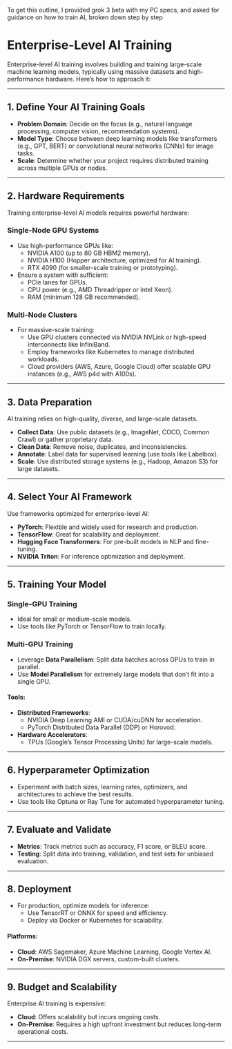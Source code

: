 To get this outline, I provided grok 3 beta with my PC specs, and asked for guidance on how to train AI, broken down step by step

# Enterprise-Level AI Training

Enterprise-level AI training involves building and training large-scale machine learning models, typically using massive datasets and high-performance hardware. Here’s how to approach it:

---

## 1. Define Your AI Training Goals

- **Problem Domain**: Decide on the focus (e.g., natural language processing, computer vision, recommendation systems).
- **Model Type**: Choose between deep learning models like transformers (e.g., GPT, BERT) or convolutional neural networks (CNNs) for image tasks.
- **Scale**: Determine whether your project requires distributed training across multiple GPUs or nodes.

---

## 2. Hardware Requirements

Training enterprise-level AI models requires powerful hardware:

### Single-Node GPU Systems
- Use high-performance GPUs like:
  - NVIDIA A100 (up to 80 GB HBM2 memory).
  - NVIDIA H100 (Hopper architecture, optimized for AI training).
  - RTX 4090 (for smaller-scale training or prototyping).
- Ensure a system with sufficient:
  - PCIe lanes for GPUs.
  - CPU power (e.g., AMD Threadripper or Intel Xeon).
  - RAM (minimum 128 GB recommended).

### Multi-Node Clusters
- For massive-scale training:
  - Use GPU clusters connected via NVIDIA NVLink or high-speed interconnects like InfiniBand.
  - Employ frameworks like Kubernetes to manage distributed workloads.
  - Cloud providers (AWS, Azure, Google Cloud) offer scalable GPU instances (e.g., AWS p4d with A100s).

---

## 3. Data Preparation

AI training relies on high-quality, diverse, and large-scale datasets.

- **Collect Data**: Use public datasets (e.g., ImageNet, COCO, Common Crawl) or gather proprietary data.
- **Clean Data**: Remove noise, duplicates, and inconsistencies.
- **Annotate**: Label data for supervised learning (use tools like Labelbox).
- **Scale**: Use distributed storage systems (e.g., Hadoop, Amazon S3) for large datasets.

---

## 4. Select Your AI Framework

Use frameworks optimized for enterprise-level AI:

- **PyTorch**: Flexible and widely used for research and production.
- **TensorFlow**: Great for scalability and deployment.
- **Hugging Face Transformers**: For pre-built models in NLP and fine-tuning.
- **NVIDIA Triton**: For inference optimization and deployment.

---

## 5. Training Your Model

### Single-GPU Training
- Ideal for small or medium-scale models.
- Use tools like PyTorch or TensorFlow to train locally.

### Multi-GPU Training
- Leverage **Data Parallelism**: Split data batches across GPUs to train in parallel.
- Use **Model Parallelism** for extremely large models that don’t fit into a single GPU.

#### Tools:
- **Distributed Frameworks**:
  - NVIDIA Deep Learning AMI or CUDA/cuDNN for acceleration.
  - PyTorch Distributed Data Parallel (DDP) or Horovod.
- **Hardware Accelerators**:
  - TPUs (Google’s Tensor Processing Units) for large-scale models.

---

## 6. Hyperparameter Optimization
- Experiment with batch sizes, learning rates, optimizers, and architectures to achieve the best results.
- Use tools like Optuna or Ray Tune for automated hyperparameter tuning.

---

## 7. Evaluate and Validate
- **Metrics**: Track metrics such as accuracy, F1 score, or BLEU score.
- **Testing**: Split data into training, validation, and test sets for unbiased evaluation.

---

## 8. Deployment
- For production, optimize models for inference:
  - Use TensorRT or ONNX for speed and efficiency.
  - Deploy via Docker or Kubernetes for scalability.

#### Platforms:
- **Cloud**: AWS Sagemaker, Azure Machine Learning, Google Vertex AI.
- **On-Premise**: NVIDIA DGX servers, custom-built clusters.

---

## 9. Budget and Scalability

Enterprise AI training is expensive:
- **Cloud**: Offers scalability but incurs ongoing costs.
- **On-Premise**: Requires a high upfront investment but reduces long-term operational costs.

---
